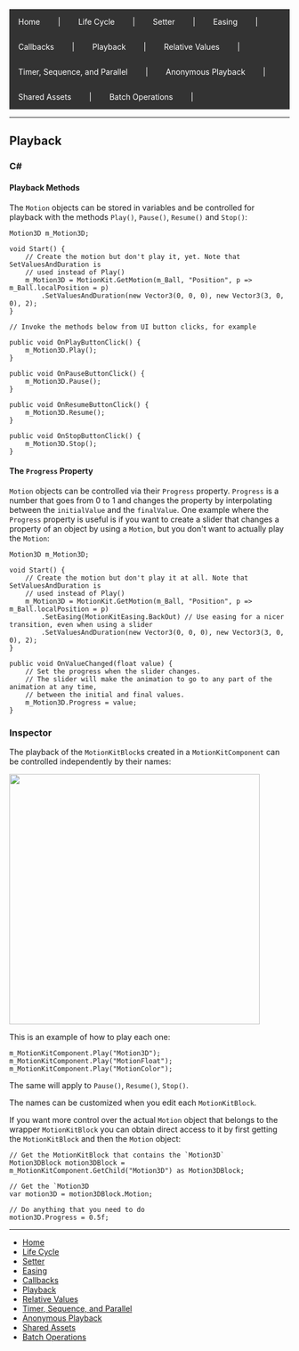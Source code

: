 <div style="background-color: #333; overflow: hidden;">
  <a href="../README.md" style="float: left; display: block; color: white; text-align: center; padding: 14px 16px; text-decoration: none;">Home</a>
  <span style="float: left; display: block; color: white; padding: 14px 16px;">|</span>
  <a href="LifeCycle.md" style="float: left; display: block; color: white; text-align: center; padding: 14px 16px; text-decoration: none;">Life Cycle</a>
  <span style="float: left; display: block; color: white; padding: 14px 16px;">|</span>
  <a href="Setter.md" style="float: left; display: block; color: white; text-align: center; padding: 14px 16px; text-decoration: none;">Setter</a>
  <span style="float: left; display: block; color: white; padding: 14px 16px;">|</span>
  <a href="Easing.md" style="float: left; display: block; color: white; text-align: center; padding: 14px 16px; text-decoration: none;">Easing</a>
  <span style="float: left; display: block; color: white; padding: 14px 16px;">|</span>
  <a href="Callbacks.md" style="float: left; display: block; color: white; text-align: center; padding: 14px 16px; text-decoration: none;">Callbacks</a>
  <span style="float: left; display: block; color: white; padding: 14px 16px;">|</span>
  <a href="Playback.md" style="float: left; display: block; color: white; text-align: center; padding: 14px 16px; text-decoration: none;">Playback</a>
  <span style="float: left; display: block; color: white; padding: 14px 16px;">|</span>
  <a href="RelativeValues.md" style="float: left; display: block; color: white; text-align: center; padding: 14px 16px; text-decoration: none;">Relative Values</a>
  <span style="float: left; display: block; color: white; padding: 14px 16px;">|</span>
  <a href="TimerSequenceParallel.md" style="float: left; display: block; color: white; text-align: center; padding: 14px 16px; text-decoration: none;">Timer, Sequence, and Parallel</a>
  <span style="float: left; display: block; color: white; padding: 14px 16px;">|</span>
  <a href="AnonymousPlaybackObjects.md" style="float: left; display: block; color: white; text-align: center; padding: 14px 16px; text-decoration: none;">Anonymous Playback</a>
  <span style="float: left; display: block; color: white; padding: 14px 16px;">|</span>
  <a href="SharedAssets.md" style="float: left; display: block; color: white; text-align: center; padding: 14px 16px; text-decoration: none;">Shared Assets</a>
  <span style="float: left; display: block; color: white; padding: 14px 16px;">|</span>
  <a href="BatchOperations.md" style="float: left; display: block; color: white; text-align: center; padding: 14px 16px; text-decoration: none;">Batch Operations</a>
  <span style="float: left; display: block; color: white; padding: 14px 16px;">|</span>
</div>

---

## Playback
### C#
#### Playback Methods
The `Motion` objects can be stored in variables and be controlled for playback with the methods `Play()`, `Pause()`, `Resume()` and `Stop()`:

```
Motion3D m_Motion3D;

void Start() {
	// Create the motion but don't play it, yet. Note that SetValuesAndDuration is
	// used instead of Play()
	m_Motion3D = MotionKit.GetMotion(m_Ball, "Position", p => m_Ball.localPosition = p)
		.SetValuesAndDuration(new Vector3(0, 0, 0), new Vector3(3, 0, 0), 2);
}

// Invoke the methods below from UI button clicks, for example

public void OnPlayButtonClick() {
	m_Motion3D.Play();
}

public void OnPauseButtonClick() {
	m_Motion3D.Pause();
}

public void OnResumeButtonClick() {
	m_Motion3D.Resume();
}

public void OnStopButtonClick() {
	m_Motion3D.Stop();
}
```
#### The `Progress` Property

`Motion` objects can be controlled via their `Progress` property. `Progress` is a number that goes from 0 to 1 and changes the property by interpolating between the `initialValue` and the `finalValue`. One example where the `Progress` property is useful is if you want to create a slider that changes a property of an object by using a `Motion`, but you don't want to actually play the `Motion`:

```
Motion3D m_Motion3D;

void Start() {
	// Create the motion but don't play it at all. Note that SetValuesAndDuration is
	// used instead of Play()
	m_Motion3D = MotionKit.GetMotion(m_Ball, "Position", p => m_Ball.localPosition = p)
		.SetEasing(MotionKitEasing.BackOut) // Use easing for a nicer transition, even when using a slider
		.SetValuesAndDuration(new Vector3(0, 0, 0), new Vector3(3, 0, 0), 2);
}

public void OnValueChanged(float value) {
	// Set the progress when the slider changes.
	// The slider will make the animation to go to any part of the animation at any time,
	// between the initial and final values.
	m_Motion3D.Progress = value;
}
```
### Inspector

The playback of the `MotionKitBlock`s created in a `MotionKitComponent` can be controlled independently by their names:

<img src="https://github.com/cocodrilodog/tools-motion-kit/assets/8107813/70b29d23-1530-4989-af2e-3122e944ab86" width="450">

This is an example of how to play each one:

```
m_MotionKitComponent.Play("Motion3D");
m_MotionKitComponent.Play("MotionFloat");
m_MotionKitComponent.Play("MotionColor");
```

The same will apply to `Pause()`, `Resume()`, `Stop()`.

The names can be customized when you edit each `MotionKitBlock`.

If you want more control over the actual `Motion` object that belongs to the wrapper `MotionKitBlock` you can obtain direct access to it by first getting the `MotionKitBlock` and then the `Motion` object:

```
// Get the MotionKitBlock that contains the `Motion3D`
Motion3DBlock motion3DBlock = m_MotionKitComponent.GetChild("Motion3D") as Motion3DBlock;

// Get the `Motion3D
var motion3D = motion3DBlock.Motion;

// Do anything that you need to do
motion3D.Progress = 0.5f;
```
---

<nav>
  <ul>
    <li><a href="../README.md">Home</a></li>
    <li><a href="LifeCycle.md">Life Cycle</a></li>
    <li><a href="Setter.md">Setter</a></li>
    <li><a href="Easing.md">Easing</a></li>
    <li><a href="Callbacks.md">Callbacks</a></li>
    <li><a href="Playback.md">Playback</a></li>
    <li><a href="RelativeValues.md">Relative Values</a></li>
    <li><a href="TimerSequenceParallel.md">Timer, Sequence, and Parallel</a></li>
    <li><a href="AnonymousPlaybackObjects.md">Anonymous Playback</a></li>
    <li><a href="SharedAssets.md">Shared Assets</a></li>
    <li><a href="BatchOperations.md">Batch Operations</a></li>
  </ul>
</nav>